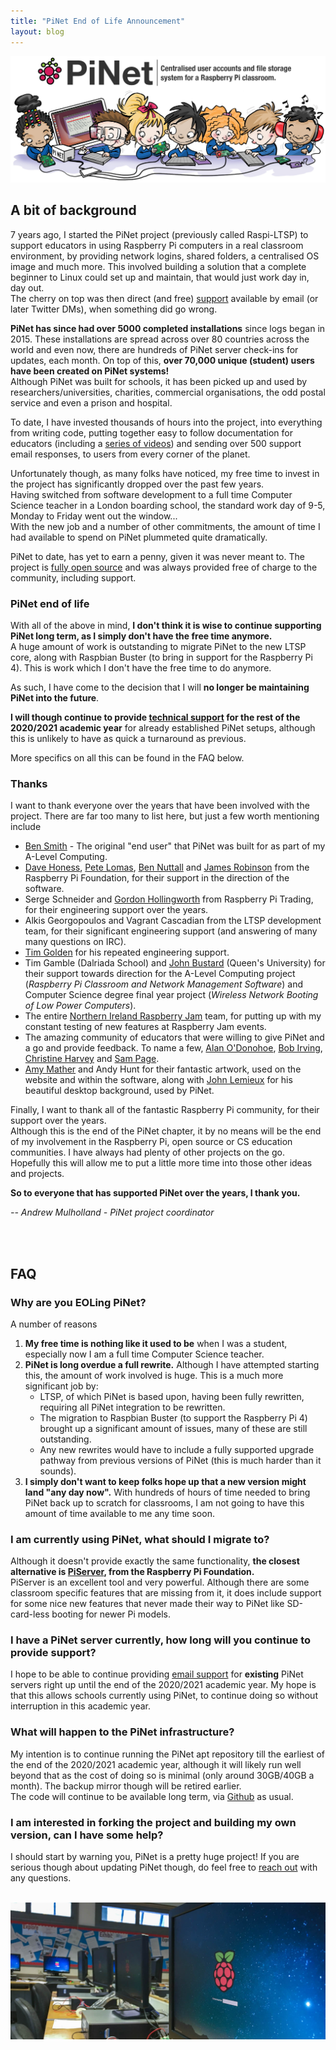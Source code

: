 ```yaml
---
title: "PiNet End of Life Announcement"
layout: blog
---
```


![](/assets/images/Raspberry-Pi-kids_PiNet-logo.jpg)

## A bit of background

7 years ago, I started the PiNet project (previously called Raspi-LTSP) to support educators in using Raspberry Pi computers in a real classroom environment, by providing network logins, shared folders, a centralised OS image and much more. This involved building a solution that a complete beginner to Linux could set up and maintain, that would just work day in, day out.   
The cherry on top was then direct (and free) [support](http://pinet.org.uk/articles/support.html) available by email (or later Twitter DMs), when something did go wrong.   

**PiNet has since had over 5000 completed installations** since logs began in 2015. These installations are spread across over 80 countries across the world and even now, there are hundreds of PiNet server check-ins for updates, each month. On top of this, **over 70,000 unique (student) users have been created on PiNet systems!**       
Although PiNet was built for schools, it has been picked up and used by researchers/universities, charities, commercial organisations, the odd postal service and even a prison and hospital.   

To date, I have invested thousands of hours into the project, into everything from writing code, putting together easy to follow documentation for educators (including a [series of videos](https://www.youtube.com/c/PiNetSupport)) and sending over 500 support email responses, to users from every corner of the planet.   

Unfortunately though, as many folks have noticed, my free time to invest in the project has significantly dropped over the past few years.   
Having switched from software development to a full time Computer Science teacher in a London boarding school, the standard work day of 9-5, Monday to Friday went out the window...   
With the new job and a number of other commitments, the amount of time I had available to spend on PiNet plummeted quite dramatically.   

PiNet to date, has yet to earn a penny, given it was never meant to. The project is [fully open source](https://github.com/PiNet) and was always provided free of charge to the community, including support.   

### PiNet end of life
With all of the above in mind, **I don't think it is wise to continue supporting PiNet long term, as I simply don't have the free time anymore.**     
A huge amount of work is outstanding to migrate PiNet to the new LTSP core, along with Raspbian Buster (to bring in support for the Raspberry Pi 4). This is work which I don't have the free time to do anymore.   

As such, I have come to the decision that I will **no longer be maintaining PiNet into the future**.    

**I will though continue to provide [technical support](http://pinet.org.uk/articles/support.html) for the rest of the 2020/2021 academic year** for already established PiNet setups, although this is unlikely to have as quick a turnaround as previous.    

More specifics on all this can be found in the FAQ below.

### Thanks
I want to thank everyone over the years that have been involved with the project. There are far too many to list here, but just a few worth mentioning include
- [Ben Smith](https://twitter.com/ManchesterBudo) - The original "end user" that PiNet was built for as part of my A-Level Computing.
- [Dave Honess](https://twitter.com/dave_spice), [Pete Lomas](https://twitter.com/PeteLomasPi), [Ben Nuttall](https://twitter.com/ben_nuttall) and [James Robinson](https://twitter.com/LegoJames) from the Raspberry Pi Foundation, for their support in the direction of the software.  
- Serge Schneider and [Gordon Hollingworth](https://twitter.com/gsholling) from Raspberry Pi Trading, for their engineering support over the years.   
- Alkis Georgopoulos and Vagrant Cascadian from the LTSP development team, for their significant engineering support (and answering of many many questions on IRC).
- [Tim Golden](https://twitter.com/tjguk) for his repeated engineering support.
- Tim Gamble (Dalriada School) and [John Bustard](https://pure.qub.ac.uk/en/persons/john-bustard) (Queen's University) for their support towards direction for the A-Level Computing project (*Raspberry Pi Classroom and Network Management Software*) and Computer Science degree final year project (*Wireless Network Booting of Low Power Computers*).   
- The entire [Northern Ireland Raspberry Jam](https://twitter.com/NIRaspJam) team, for putting up with my constant testing of new features at Raspberry Jam events.
- The amazing community of educators that were willing to give PiNet and a go and provide feedback. To name a few, [Alan O'Donohoe](https://twitter.com/teknoteacher), [Bob Irving](https://twitter.com/birv2), [Christine Harvey](https://twitter.com/TeachesCompSci) and [Sam Page](https://twitter.com/samdotpage).
- [Amy Mather](https://twitter.com/MiniGirlGeek) and Andy Hunt for their fantastic artwork, used on the website and within the software, along with [John Lemieux](https://www.flickr.com/photos/21051229@N06/7108632527) for his beautiful desktop background, used by PiNet.   

Finally, I want to thank all of the fantastic Raspberry Pi community, for their support over the years.    
Although this is the end of the PiNet chapter, it by no means will be the end of my involvement in the Raspberry Pi, open source or CS education communities. I have always had plenty of other projects on the go. Hopefully this will allow me to put a little more time into those other ideas and projects.   

**So to everyone that has supported PiNet over the years, I thank you.**

*-- Andrew Mulholland - PiNet project coordinator*

<br>
<br>


## FAQ

### Why are you EOLing PiNet?
A number of reasons
1. **My free time is nothing like it used to be** when I was a student, especially now I am a full time Computer Science teacher.
2. **PiNet is long overdue a full rewrite.** Although I have attempted starting this, the amount of work involved is huge. This is a much more significant job by:
   - LTSP, of which PiNet is based upon, having been fully rewritten, requiring all PiNet integration to be rewritten.   
   - The migration to Raspbian Buster (to support the Raspberry Pi 4) brought up a significant amount of issues, many of these are still outstanding.   
   - Any new rewrites would have to include a fully supported upgrade pathway from previous versions of PiNet (this is much harder than it sounds).
3. **I simply don't want to keep folks hope up that a new version might land "any day now".** With hundreds of hours of time needed to bring PiNet back up to scratch for classrooms, I am not going to have this amount of time available to me any time soon.   

### I am currently using PiNet, what should I migrate to?
Although it doesn't provide exactly the same functionality, **the closest alternative is [PiServer](https://www.raspberrypi.org/blog/piserver/), from the Raspberry Pi Foundation.**   
PiServer is an excellent tool and very powerful. Although there are some classroom specific features that are missing from it, it does include support for some nice new features that never made their way to PiNet like SD-card-less booting for newer Pi models.   

### I have a PiNet server currently, how long will you continue to provide support?   
I hope to be able to continue providing [email support](http://pinet.org.uk/articles/support.html) for **existing** PiNet servers right up until the end of the 2020/2021 academic year. My hope is that this allows schools currently using PiNet, to continue doing so without interruption in this academic year.   

### What will happen to the PiNet infrastructure?   
My intention is to continue running the PiNet apt repository till the earliest of the end of the 2020/2021 academic year, although it will likely run well beyond that as the cost of doing so is minimal (only around 30GB/40GB a month). The backup mirror though will be retired earlier.   
The code will continue to be available long term, via [Github](https://github.com/PiNet) as usual.   

### I am interested in forking the project and building my own version, can I have some help?   
I should start by warning you, PiNet is a pretty huge project! If you are serious though about updating PiNet though, do feel free to [reach out](http://pinet.org.uk/articles/support.html) with any questions.   
<br>

![](/assets/images/classroom2.jpg)

